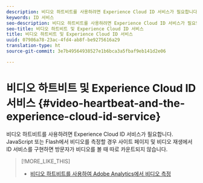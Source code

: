 ```yaml
---
description: 비디오 하트비트를 사용하려면 Experience Cloud ID 서비스가 필요합니다. JavaScript 또는 Flash에서 비디오를 측정할 경우 사이트 페이지 및 비디오 재생에서 ID 서비스를 구현하면 방문자가 비디오를 볼 때 따로 카운트되지 않습니다.
keywords: ID 서비스
seo-description: 비디오 하트비트를 사용하려면 Experience Cloud ID 서비스가 필요합니다. JavaScript 또는 Flash에서 비디오를 측정할 경우 사이트 페이지 및 비디오 재생에서 ID 서비스를 구현하면 방문자가 비디오를 볼 때 따로 카운트되지 않습니다.
seo-title: 비디오 하트비트 및 Experience Cloud ID 서비스
title: 비디오 하트비트 및 Experience Cloud ID 서비스
uuid: 07986a78-23ac-4fd4-ab8f-be9275616a29
translation-type: ht
source-git-commit: 3e7b49564938527e1b6bca3a5fbaf9eb141d2e06

---
```



# 비디오 하트비트 및 Experience Cloud ID 서비스 {#video-heartbeat-and-the-experience-cloud-id-service}

비디오 하트비트를 사용하려면 Experience Cloud ID 서비스가 필요합니다. JavaScript 또는 Flash에서 비디오를 측정할 경우 사이트 페이지 및 비디오 재생에서 ID 서비스를 구현하면 방문자가 비디오를 볼 때 따로 카운트되지 않습니다.

>[!MORE_LIKE_THIS]
>
>* [비디오 하트비트를 사용하여 Adobe Analytics에서 비디오 측정](https://marketing.adobe.com/resources/help/ko_KR/sc/appmeasurement/hbvideo/)

